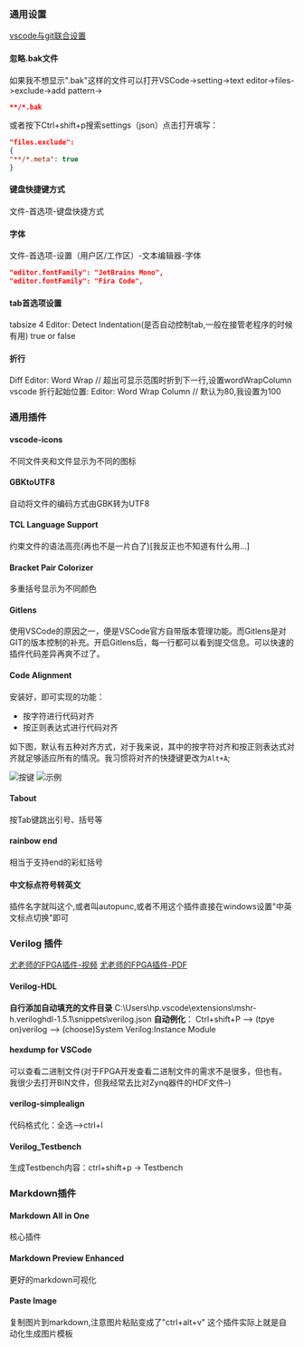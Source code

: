 ###  通用设置

[vscode与git联合设置](https://www.bilibili.com/video/BV1ua41167Ma)

#### 忽略.bak文件
如果我不想显示".bak"这样的文件可以打开VSCode->setting->text editor->files->exclude->add pattern->
```json
**/*.bak
```

或者按下Ctrl+shift+p搜索settings（json）点击打开填写：
```json
"files.exclude":
{
"**/*.meta": true
}
```

#### 键盘快捷键方式
文件-首选项-键盘快捷方式

#### 字体
文件-首选项-设置（用户区/工作区）-文本编辑器-字体
```json
"editor.fontFamily": "JetBrains Mono",
"editor.fontFamily": "Fira Code",
```

#### tab首选项设置
tabsize    4
Editor: Detect Indentation(是否自动控制tab,一般在接管老程序的时候有用)      true or false

#### 折行
Diff Editor: Word Wrap         // 超出可显示范围时折到下一行,设置wordWrapColumn
vscode 折行起始位置: Editor: Word Wrap Column  // 默认为80,我设置为100

### 通用插件
#### vscode-icons
不同文件夹和文件显示为不同的图标

####  GBKtoUTF8
自动将文件的编码方式由GBK转为UTF8

#### TCL Language Support
约束文件的语法高亮(再也不是一片白了)[我反正也不知道有什么用...]

####  Bracket Pair Colorizer
多重括号显示为不同颜色

#### Gitlens
​使用VSCode的原因之一，便是VSCode官方自带版本管理功能。而Gitlens是对GIT的版本控制的补充。开启Gitlens后，每一行都可以看到提交信息。可以快速的插件代码差异再爽不过了。 

#### Code Alignment
安装好，即可实现的功能：
- 按字符进行代码对齐
- 按正则表达式进行代码对齐

如下图，默认有五种对齐方式，对于我来说，其中的按字符对齐和按正则表达式对齐就足够适应所有的情况。我习惯将对齐的快捷键更改为`Alt+A`;

![按键](https://img-blog.csdnimg.cn/20200409230549999.png#pic_center)
![示例](https://img-blog.csdnimg.cn/20200409230607472.png?x-oss-process=image/watermark,type_ZmFuZ3poZW5naGVpdGk,shadow_10,text_aHR0cHM6Ly9ibG9nLmNzZG4ubmV0L05lb2NzdA==,size_16,color_FFFFFF,t_70#pic_center)

#### Tabout
按Tab键跳出引号、括号等

#### rainbow end
相当于支持end的彩虹括号 

#### 中文标点符号转英文
插件名字就叫这个,或者叫autopunc,或者不用这个插件直接在windows设置"中英文标点切换"即可

### Verilog 插件
[尤老师的FPGA插件-视频](https://www.bilibili.com/video/BV1SK4y1S79m)
[尤老师的FPGA插件-PDF](dataDoc/第一讲、VScode编辑器软件安装.pdf)

#### Verilog-HDL
**自行添加自动填充的文件目录**
C:\Users\hp\.vscode\extensions\mshr-h.veriloghdl-1.5.1\snippets\verilog.json
**自动例化**：
Ctrl+shift+P --> (tpye on)verilog --> (choose)System Verilog:Instance Module

#### hexdump for VSCode
可以查看二进制文件(对于FPGA开发查看二进制文件的需求不是很多，但也有。我很少去打开BIN文件，但我经常去比对Zynq器件的HDF文件–)

####  verilog-simplealign
代码格式化：全选-->ctrl+l

####  Verilog_Testbench
生成Testbench内容：ctrl+shift+p -> Testbench


### Markdown插件

#### Markdown All in One
核心插件

#### Markdown Preview Enhanced
更好的markdown可视化

#### Paste Image
复制图片到markdown,注意图片粘贴变成了"ctrl+alt+v"
这个插件实际上就是自动化生成图片模板
